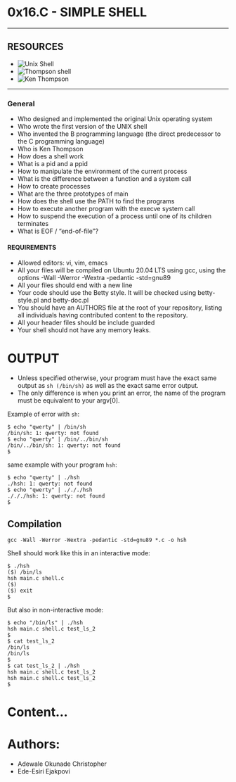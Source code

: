 # 0x16.C - SIMPLE SHELL
----------------------------------
## RESOURCES
* ![Unix Shell](https://en.wikipedia.org/wiki/Unix_shell)
* ![Thompson shell](https://en.wikipedia.org/wiki/Thompson_shell)
* ![Ken Thompson](https://en.wikipedia.org/wiki/Ken_Thompson)
----------------------------------

### General
* Who designed and implemented the original Unix operating system
* Who wrote the first version of the UNIX shell
* Who invented the B programming language (the direct predecessor to the C programming language)
* Who is Ken Thompson
* How does a shell work
* What is a pid and a ppid
* How to manipulate the environment of the current process
* What is the difference between a function and a system call
* How to create processes
* What are the three prototypes of main
* How does the shell use the PATH to find the programs
* How to execute another program with the execve system call
* How to suspend the execution of a process until one of its children terminates
* What is EOF / “end-of-file”?

#### REQUIREMENTS
* Allowed editors: vi, vim, emacs
* All your files will be compiled on Ubuntu 20.04 LTS using gcc, using the options -Wall -Werror -Wextra -pedantic -std=gnu89
* All your files should end with a new line
* Your code should use the Betty style. It will be checked using betty-style.pl and betty-doc.pl
* You should have an AUTHORS file at the root of your repository, listing all individuals having contributed content to the repository. 
* All your header files should be include guarded
* Your shell should not have any memory leaks.

# OUTPUT
* Unless specified otherwise, your program must have the exact same output as `sh (/bin/sh)` as well as the exact same error output.
* The only difference is when you print an error, the name of the program must be equivalent to your argv[0].

Example of error with `sh`:

```
$ echo "qwerty" | /bin/sh
/bin/sh: 1: qwerty: not found
$ echo "qwerty" | /bin/../bin/sh
/bin/../bin/sh: 1: qwerty: not found
$
```

same example with your program `hsh`:

```
$ echo "qwerty" | ./hsh
./hsh: 1: qwerty: not found
$ echo "qwerty" | ./././hsh
./././hsh: 1: qwerty: not found
$
```

## Compilation

```
gcc -Wall -Werror -Wextra -pedantic -std=gnu89 *.c -o hsh
```

Shell should work like this in an interactive mode:
```
$ ./hsh
($) /bin/ls
hsh main.c shell.c
($)
($) exit
$
```

But also in non-interactive mode:
```
$ echo "/bin/ls" | ./hsh
hsh main.c shell.c test_ls_2
$
$ cat test_ls_2
/bin/ls
/bin/ls
$
$ cat test_ls_2 | ./hsh
hsh main.c shell.c test_ls_2
hsh main.c shell.c test_ls_2
$
```
# Content...


# Authors:
* Adewale Okunade Christopher
* Ede-Esiri Ejakpovi
